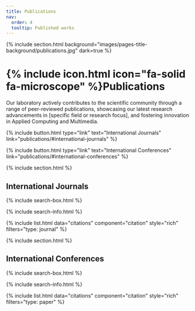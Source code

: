 ```yaml
---
title: Publications
nav:
  order: 4
  tooltip: Published works
---
```


{% include section.html background="images/pages-title-background/publications.jpg" dark=true %}
# {% include icon.html icon="fa-solid fa-microscope" %}Publications

Our laboratory actively contributes to the scientific community through a range of peer-reviewed publications, showcasing our latest research advancements in [specific field or research focus], and fostering innovation in Applied Computing and Multimedia.

{%
  include button.html
  type="link"
  text="International Journals"
  link="publications/#international-journals"
%}

{%
  include button.html
  type="link"
  text="International Conferences"
  link="publications/#international-conferences"
%}

{% include section.html %}

## International Journals

{% include search-box.html %}

{% include search-info.html %}

{% include list.html data="citations" component="citation" style="rich" filters="type: journal" %}

{% include section.html %}

## International Conferences

{% include search-box.html %}

{% include search-info.html %}

{% include list.html data="citations" component="citation" style="rich" filters="type: paper" %}
